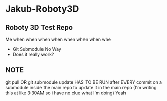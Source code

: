 # Jakub-Roboty3D
## Roboty 3D Test Repo
Me when when when when when when when whe
- Git Submodule No Way
- Does it really work?
## NOTE
git pull OR git submodule update HAS TO BE RUN after EVERY commit on a submodule inside the main repo to update it in the main repo
(I'm writing this at like 3:30AM so i have no clue what I'm doing)
Yeah